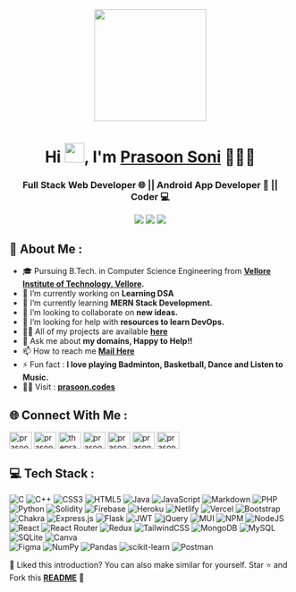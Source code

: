 <div align="center">
  <img height ="200px" src="https://user-images.githubusercontent.com/75159757/178040612-2e299ced-ff5c-4999-8d45-5fbc0c9325be.gif" />
</div>
<h1 align="center">Hi <img src="https://media.giphy.com/media/hvRJCLFzcasrR4ia7z/giphy.gif" width="35px" height="35px">, I'm <a href='https://prasoon.codes' target='_blank'>Prasoon Soni</a> 👨🏻‍💻</h1>
<h3 align="center">Full Stack Web Developer 🌐 || Android App Developer 📱 || Coder 💻</h3>


<div align="center">
  <img src='https://komarev.com/ghpvc/?username=your-github-prasoonsoni&color=blue&style=for-the-badge&label=👀 Profile Visits' />
  <img src='https://img.shields.io/github/followers/prasoonsoni?label=Followers&logo=github&style=for-the-badge&color=green' />
  <img src='https://img.shields.io/github/stars/prasoonsoni?label=%E2%AD%90%20GitHub%20stars&style=for-the-badge&color=pink' />
</div>


## 💫 About Me :
- 🎓 Pursuing B.Tech. in Computer Science Engineering from **[Vellore Institute of Technology, Vellore](https://vit.ac.in/).**
- 🔭 I’m currently working on **Learning DSA**
- 🌱 I’m currently learning **MERN Stack Development.**
- 👯 I’m looking to collaborate on **new ideas.**
- 🤝 I’m looking for help with **resources to learn DevOps.**
- 👨‍💻 All of my projects are available **[here](https://github.com/prasoonsoni)**
- 💬 Ask me about **my domains, Happy to Help!!**
- 📫 How to reach me **[Mail Here](mailto:prasoonsoni.work@gmail.com)**
- ⚡ Fun fact : **I love playing Badminton, Basketball, Dance and Listen to Music.**
- 👨‍💻 Visit : **<a id="raw-url" href="https://prasoon.codes">prasoon.codes</a>**


## 🌐 Connect With Me :
<p align="left">
<a href="https://dev.to/prasoonsoni" target="blank"><img align="center" src="https://raw.githubusercontent.com/rahuldkjain/github-profile-readme-generator/master/src/images/icons/Social/devto.svg" alt="prasoonsoni" height="30" width="40" /></a>
<a href="https://linkedin.com/in/prasoonsoni" target="blank"><img align="center" src="https://raw.githubusercontent.com/rahuldkjain/github-profile-readme-generator/master/src/images/icons/Social/linked-in-alt.svg" alt="prasoonsoni" height="30" width="40" /></a>
<a href="https://fb.com/theprasoonsoni" target="blank"><img align="center" src="https://raw.githubusercontent.com/rahuldkjain/github-profile-readme-generator/master/src/images/icons/Social/facebook.svg" alt="theprasoonsoni" height="30" width="40" /></a>
<a href="https://instagram.com/prasoonsoni" target="blank"><img align="center" src="https://raw.githubusercontent.com/rahuldkjain/github-profile-readme-generator/master/src/images/icons/Social/instagram.svg" alt="prasoonsoni" height="30" width="40" /></a>
<a href="https://www.codechef.com/users/prasoonsoni" target="blank"><img align="center" src="https://cdn.jsdelivr.net/npm/simple-icons@3.1.0/icons/codechef.svg" alt="prasoonsoni" height="30" width="40" /></a>
<a href="https://www.hackerrank.com/prasoonsoni" target="blank"><img align="center" src="https://raw.githubusercontent.com/rahuldkjain/github-profile-readme-generator/master/src/images/icons/Social/hackerrank.svg" alt="prasoonsoni" height="30" width="40" /></a>
<a href="https://www.leetcode.com/prasoonsoni" target="blank"><img align="center" src="https://raw.githubusercontent.com/rahuldkjain/github-profile-readme-generator/master/src/images/icons/Social/leet-code.svg" alt="prasoonsoni" height="30" width="40" /></a>
</p>


## 💻 Tech Stack :
![C](https://img.shields.io/badge/c-%2300599C.svg?style=for-the-badge&logo=c&logoColor=white) 
![C++](https://img.shields.io/badge/c++-%2300599C.svg?style=for-the-badge&logo=c%2B%2B&logoColor=white) 
![CSS3](https://img.shields.io/badge/css3-%231572B6.svg?style=for-the-badge&logo=css3&logoColor=white) 
![HTML5](https://img.shields.io/badge/html5-%23E34F26.svg?style=for-the-badge&logo=html5&logoColor=white) 
![Java](https://img.shields.io/badge/java-%23ED8B00.svg?style=for-the-badge&logo=java&logoColor=white) 
![JavaScript](https://img.shields.io/badge/javascript-%23323330.svg?style=for-the-badge&logo=javascript&logoColor=%23F7DF1E) 
![Markdown](https://img.shields.io/badge/markdown-%23000000.svg?style=for-the-badge&logo=markdown&logoColor=white) 
![PHP](https://img.shields.io/badge/php-%23777BB4.svg?style=for-the-badge&logo=php&logoColor=white) 
![Python](https://img.shields.io/badge/python-3670A0?style=for-the-badge&logo=python&logoColor=ffdd54) 
![Solidity](https://img.shields.io/badge/Solidity-%23363636.svg?style=for-the-badge&logo=solidity&logoColor=white) 
![Firebase](https://img.shields.io/badge/firebase-%23039BE5.svg?style=for-the-badge&logo=firebase) 
![Heroku](https://img.shields.io/badge/heroku-%23430098.svg?style=for-the-badge&logo=heroku&logoColor=white) 
![Netlify](https://img.shields.io/badge/netlify-%23000000.svg?style=for-the-badge&logo=netlify&logoColor=#00C7B7) 
![Vercel](https://img.shields.io/badge/vercel-%23000000.svg?style=for-the-badge&logo=vercel&logoColor=white) 
![Bootstrap](https://img.shields.io/badge/bootstrap-%23563D7C.svg?style=for-the-badge&logo=bootstrap&logoColor=white) 
![Chakra](https://img.shields.io/badge/chakra-%234ED1C5.svg?style=for-the-badge&logo=chakraui&logoColor=white) 
![Express.js](https://img.shields.io/badge/express.js-%23404d59.svg?style=for-the-badge&logo=express&logoColor=%2361DAFB) 
![Flask](https://img.shields.io/badge/flask-%23000.svg?style=for-the-badge&logo=flask&logoColor=white) 
![JWT](https://img.shields.io/badge/JWT-black?style=for-the-badge&logo=JSON%20web%20tokens) 
![jQuery](https://img.shields.io/badge/jquery-%230769AD.svg?style=for-the-badge&logo=jquery&logoColor=white) 
![MUI](https://img.shields.io/badge/MUI-%230081CB.svg?style=for-the-badge&logo=material-ui&logoColor=white) 
![NPM](https://img.shields.io/badge/NPM-%23000000.svg?style=for-the-badge&logo=npm&logoColor=white) 
![NodeJS](https://img.shields.io/badge/node.js-6DA55F?style=for-the-badge&logo=node.js&logoColor=white) 
![React](https://img.shields.io/badge/react-%2320232a.svg?style=for-the-badge&logo=react&logoColor=%2361DAFB) 
![React Router](https://img.shields.io/badge/React_Router-CA4245?style=for-the-badge&logo=react-router&logoColor=white) 
![Redux](https://img.shields.io/badge/redux-%23593d88.svg?style=for-the-badge&logo=redux&logoColor=white) 
![TailwindCSS](https://img.shields.io/badge/tailwindcss-%2338B2AC.svg?style=for-the-badge&logo=tailwind-css&logoColor=white) 
![MongoDB](https://img.shields.io/badge/MongoDB-%234ea94b.svg?style=for-the-badge&logo=mongodb&logoColor=white) 
![MySQL](https://img.shields.io/badge/mysql-%2300f.svg?style=for-the-badge&logo=mysql&logoColor=white) 
![SQLite](https://img.shields.io/badge/sqlite-%2307405e.svg?style=for-the-badge&logo=sqlite&logoColor=white) 
![Canva](https://img.shields.io/badge/Canva-%2300C4CC.svg?style=for-the-badge&logo=Canva&logoColor=white) 	
![Figma](https://img.shields.io/badge/figma-%23F24E1E.svg?style=for-the-badge&logo=figma&logoColor=white) 
![NumPy](https://img.shields.io/badge/numpy-%23013243.svg?style=for-the-badge&logo=numpy&logoColor=white) 
![Pandas](https://img.shields.io/badge/pandas-%23150458.svg?style=for-the-badge&logo=pandas&logoColor=white) 
![scikit-learn](https://img.shields.io/badge/scikit--learn-%23F7931E.svg?style=for-the-badge&logo=scikit-learn&logoColor=white) 
![Postman](https://img.shields.io/badge/Postman-FF6C37?style=for-the-badge&logo=postman&logoColor=white)


<!-- ## 📊 GitHub Stats :
<div>
<img width="49%" alt="Stats" src="https://github-readme-stats.vercel.app/api?&count_private=true&include_all_commits=true&username=prasoonsoni&theme=shades-of-purple&custom_title=GitHub+Stats&hide_border=true"/>
<img width="49%" alt="Streak Stats" src="https://github-readme-streak-stats.herokuapp.com/?user=prasoonsoni&theme=shades-of-purple&hide_border=true"/>
<p align = "center">
<img src="https://github-readme-stats.vercel.app/api/top-langs/?username=prasoonsoni&theme=shades-of-purple&hide_border=true&include_all_commits=false&count_private=true&layout=compact&hide=jupyter%20notebook" />
</p>
</div>
<img src="https://user-images.githubusercontent.com/73097560/115834477-dbab4500-a447-11eb-908a-139a6edaec5c.gif"> 
<img width="97%" src="https://activity-graph.herokuapp.com/graph?username=prasoonsoni&theme=react&custom_title=My%20Contributions%20Graph%20is%20like%20a%20Rollercoster%20Ride&bg_color=3333cc&color=ffffff&line=ffffff&point=ffffff&area=true&hide_border=true" />

<img src="https://user-images.githubusercontent.com/73097560/115834477-dbab4500-a447-11eb-908a-139a6edaec5c.gif">



## 🏆 GitHub Trophies :
![](https://github-profile-trophy.vercel.app/?username=prasoonsoni&theme=discord&no-frame=true&no-bg=true&margin-w=4)


## ✍️ Random Dev Quote :
![](https://quotes-github-readme.vercel.app/api?type=horizontal&theme=dark) -->


:pushpin: Liked this introduction? You can also make similar for yourself. Star ⭐ and Fork this **[README](https://github.com/prasoonsoni/prasoonsoni)** :pencil:


